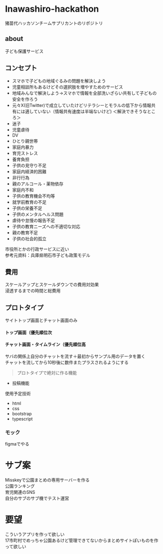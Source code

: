 # Inawashiro-hackathon
猪苗代ハッカソンチームサプリカントのリポジトリ

## about
子ども保護サービス

## コンセプト
- スマホで子どもの地域ぐるみの問題を解決しよう
- 児童相談所もあるけどその選択肢を増やすためのサービス
- 地域みんなで解決しよう→スマホで情報を全部洗いざらい共有して子どもの安全を作ろう
- 元々X(旧Twitter)で成立していたけどリテラシーとモラルの低下から情報共有には適していない（情報共有速度は半端ないけど)
＜解決できそうなところ＞  
- 迷子
- 児童虐待
- DV
- ひとり親世帯
- 家庭内暴力
- 育児ストレス
- 養育負担
- 子供の見守り不足
- 家庭内経済的困難
- 非行行為
- 親のアルコール・薬物依存
- 家庭内不和
- 子供の教育機会不均等
- 就学前教育の不足
- 子供の栄養不足
- 子供のメンタルヘルス問題
- 虐待や怠慢の報告不足
- 子供の教育ニーズへの不適切な対応
- 親の教育不足
- 子供の社会的孤立


市役所とかの行政サービスに近い  
参考元資料：兵庫県明石市子ども政策モデル  


## 費用
スケールアップとスケールダウンでの費用対効果  
浸透するまでの時間と総費用  

## プロトタイプ
サイトトップ画面とチャット画面のみ

#### トップ画面（優先順位次

#### チャット画面・タイムライン（優先順位高
サバの関係上自分のチャットを流す＋最初からサンプル用のデータを置く  
チャットを流してから10秒後に数件またプラスされるようにする  
>プロトタイプで絶対に作る機能  
- 投稿機能

使用予定技術
- html
- css
- bootstrap
- typescript

### モック
figmaでやる


# サブ案
Misskeyで公園まとめの専用サーバーを作る  
公園ランキング  
育児関連のSNS  
自分のサブのサブ機でテスト運営  


# 要望
こういうアプリを作って欲しい  
17市町村でめっちゃ公園あるけど管理できてないからまとめサイトぽいものを作って欲しい
